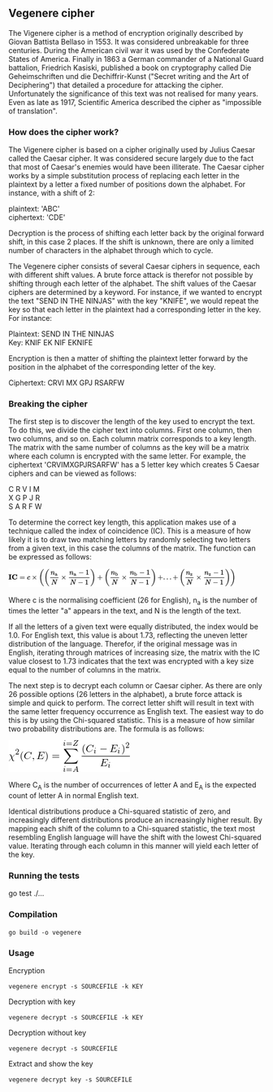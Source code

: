 ## Vegenere cipher

The Vigenere cipher is a method of encryption originally described by Giovan Battista Bellaso in 1553. It was considered unbreakable for three centuries. During the American civil war it was used by the Confederate States of America. Finally in 1863 a German commander of a National Guard battalion, Friedrich Kasiski, published a book on cryptography called Die Geheimschriften und die Dechiffrir-Kunst ("Secret writing and the Art of Deciphering") that detailed a procedure for attacking the cipher. Unfortunately the significance of this text was not realised for many years. Even as late as 1917, Scientific America described the cipher as "impossible of translation".

### How does the cipher work?

The Vigenere cipher is based on a cipher originally used by Julius Caesar called the Caesar cipher. It was considered secure largely due to the fact that most of Caesar's enemies would have been illiterate. The Caesar cipher works by a simple substitution process of replacing each letter in the plaintext by a letter a fixed number of positions down the alphabet. For instance, with a shift of 2:

plaintext: 'ABC'  
ciphertext: 'CDE'  

Decryption is the process of shifting each letter back by the original forward shift, in this case 2 places. If the shift is unknown, there are only a limited number of characters in the alphabet through which to cycle.

The Vegenere cipher consists of several Caesar ciphers in sequence, each with different shift values. A brute force attack is therefor not possible by shifting through each letter of the alphabet. The shift values of the Caesar ciphers are determined by a keyword. For instance, if we wanted to encrypt the text "SEND IN THE NINJAS" with the key "KNIFE", we would repeat the key so that each letter in the plaintext had a corresponding letter in the key. For instance:

Plaintext:  SEND IN THE NINJAS  
Key:        KNIF EK NIF EKNIFE

Encryption is then a matter of shifting the plaintext letter forward by the position in the alphabet of the corresponding letter of the key.

Ciphertext: CRVI MX GPJ RSARFW


### Breaking the cipher

The first step is to discover the length of the key used to encrypt the text. To do this, we divide the cipher text into columns. First one column, then two columns, and so on. Each column matrix corresponds to a key length. The matrix with the same number of columns as the key will be a matrix where each column is encrypted with the same letter. For example, the ciphertext 'CRVIMXGPJRSARFW' has a 5 letter key which creates 5 Caesar ciphers and can be viewed as follows:

C R V I M  
X G P J R  
S A R F W  

To determine the correct key length, this application makes use of a technique called the index of coincidence (IC). This is a measure of how likely it is to draw two matching letters by randomly selecting two letters from a given text, in this case the columns of the matrix. The function can be expressed as follows:

![Index of coincidence](index_of_coincidence.png)

Where c is the normalising coefficient (26 for English), n<sub>a</sub> is the number of times the letter "a" appears in the text, and N is the length of the text.

If all the letters of a given text were equally distributed, the index would be 1.0. For English text, this value is about 1.73, reflecting the uneven letter distribution of the language. Therefor, if the original message was in English, iterating through matrices of increasing size, the matrix with the IC value closest to 1.73 indicates that the text was encrypted with a key size equal to the number of columns in the matrix.

The next step is to decrypt each column or Caesar cipher. As there are only 26 possible options (26 letters in the alphabet), a brute force attack is simple and quick to perform. The correct letter shift will result in text with the same letter frequency occurrence as English text. The easiest way to do this is by using the Chi-squared statistic. This is a measure of how similar two probability distributions are. The formula is as follows:

![Chi-squared test](chi_squared_test.png)

Where C<sub>A</sub> is the number of occurrences of letter A and E<sub>A</sub> is the expected count of letter A in normal English text.

Identical distributions produce a Chi-squared statistic of zero, and increasingly different distributions produce an increasingly higher result. By mapping each shift of the column to a Chi-squared statistic, the text most resembling English language will have the shift with the lowest Chi-squared value. Iterating through each column in this manner will yield each letter of the key.

### Running the tests

go test ./...

### Compilation
```
go build -o vegenere
```

### Usage

Encryption

```
vegenere encrypt -s SOURCEFILE -k KEY
```

Decryption with key

```
vegenere decrypt -s SOURCEFILE -k KEY

```

Decryption without key
```
vegenere decrypt -s SOURCEFILE
```

Extract and show the key
```
vegenere decrypt key -s SOURCEFILE
```





